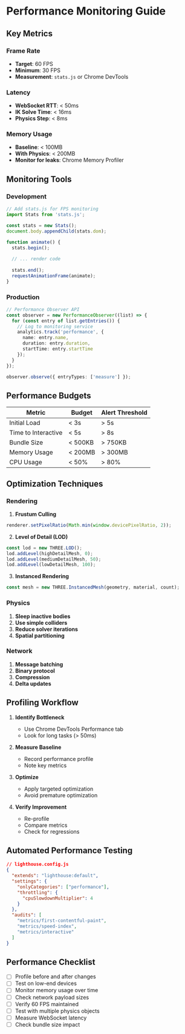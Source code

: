 # Performance Monitoring Guide

## Key Metrics

### Frame Rate
- **Target**: 60 FPS
- **Minimum**: 30 FPS
- **Measurement**: `stats.js` or Chrome DevTools

### Latency
- **WebSocket RTT**: < 50ms
- **IK Solve Time**: < 16ms
- **Physics Step**: < 8ms

### Memory Usage
- **Baseline**: < 100MB
- **With Physics**: < 200MB
- **Monitor for leaks**: Chrome Memory Profiler

## Monitoring Tools

### Development

```typescript
// Add stats.js for FPS monitoring
import Stats from 'stats.js';

const stats = new Stats();
document.body.appendChild(stats.dom);

function animate() {
  stats.begin();
  
  // ... render code
  
  stats.end();
  requestAnimationFrame(animate);
}
```

### Production

```typescript
// Performance Observer API
const observer = new PerformanceObserver((list) => {
  for (const entry of list.getEntries()) {
    // Log to monitoring service
    analytics.track('performance', {
      name: entry.name,
      duration: entry.duration,
      startTime: entry.startTime
    });
  }
});

observer.observe({ entryTypes: ['measure'] });
```

## Performance Budgets

| Metric | Budget | Alert Threshold |
|--------|--------|-----------------|
| Initial Load | < 3s | > 5s |
| Time to Interactive | < 5s | > 8s |
| Bundle Size | < 500KB | > 750KB |
| Memory Usage | < 200MB | > 300MB |
| CPU Usage | < 50% | > 80% |

## Optimization Techniques

### Rendering

1. **Frustum Culling**
```typescript
renderer.setPixelRatio(Math.min(window.devicePixelRatio, 2));
```

2. **Level of Detail (LOD)**
```typescript
const lod = new THREE.LOD();
lod.addLevel(highDetailMesh, 0);
lod.addLevel(mediumDetailMesh, 50);
lod.addLevel(lowDetailMesh, 100);
```

3. **Instanced Rendering**
```typescript
const mesh = new THREE.InstancedMesh(geometry, material, count);
```

### Physics

1. **Sleep inactive bodies**
2. **Use simple colliders**
3. **Reduce solver iterations**
4. **Spatial partitioning**

### Network

1. **Message batching**
2. **Binary protocol**
3. **Compression**
4. **Delta updates**

## Profiling Workflow

1. **Identify Bottleneck**
   - Use Chrome DevTools Performance tab
   - Look for long tasks (> 50ms)

2. **Measure Baseline**
   - Record performance profile
   - Note key metrics

3. **Optimize**
   - Apply targeted optimization
   - Avoid premature optimization

4. **Verify Improvement**
   - Re-profile
   - Compare metrics
   - Check for regressions

## Automated Performance Testing

```json
// lighthouse.config.js
{
  "extends": "lighthouse:default",
  "settings": {
    "onlyCategories": ["performance"],
    "throttling": {
      "cpuSlowdownMultiplier": 4
    }
  },
  "audits": [
    "metrics/first-contentful-paint",
    "metrics/speed-index",
    "metrics/interactive"
  ]
}
```

## Performance Checklist

- [ ] Profile before and after changes
- [ ] Test on low-end devices
- [ ] Monitor memory usage over time
- [ ] Check network payload sizes
- [ ] Verify 60 FPS maintained
- [ ] Test with multiple physics objects
- [ ] Measure WebSocket latency
- [ ] Check bundle size impact